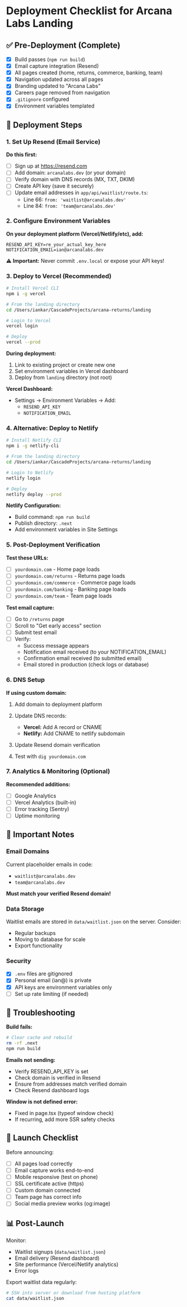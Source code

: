 # Deployment Checklist for Arcana Labs Landing

## ✅ Pre-Deployment (Complete)

- [x] Build passes (`npm run build`)
- [x] Email capture integration (Resend)
- [x] All pages created (home, returns, commerce, banking, team)
- [x] Navigation updated across all pages
- [x] Branding updated to "Arcana Labs"
- [x] Careers page removed from navigation
- [x] `.gitignore` configured
- [x] Environment variables templated

## 🚀 Deployment Steps

### 1. Set Up Resend (Email Service)

**Do this first:**
- [ ] Sign up at https://resend.com
- [ ] Add domain: `arcanalabs.dev` (or your domain)
- [ ] Verify domain with DNS records (MX, TXT, DKIM)
- [ ] Create API key (save it securely)
- [ ] Update email addresses in `app/api/waitlist/route.ts`:
  - Line 66: `from: 'waitlist@arcanalabs.dev'`
  - Line 84: `from: 'team@arcanalabs.dev'`

### 2. Configure Environment Variables

**On your deployment platform (Vercel/Netlify/etc), add:**

```
RESEND_API_KEY=re_your_actual_key_here
NOTIFICATION_EMAIL=ian@arcanalabs.dev
```

⚠️ **Important:** Never commit `.env.local` or expose your API keys!

### 3. Deploy to Vercel (Recommended)

```bash
# Install Vercel CLI
npm i -g vercel

# From the landing directory
cd /Users/iankar/CascadeProjects/arcana-returns/landing

# Login to Vercel
vercel login

# Deploy
vercel --prod
```

**During deployment:**
1. Link to existing project or create new one
2. Set environment variables in Vercel dashboard
3. Deploy from `landing` directory (not root)

**Vercel Dashboard:**
- Settings → Environment Variables → Add:
  - `RESEND_API_KEY`
  - `NOTIFICATION_EMAIL`

### 4. Alternative: Deploy to Netlify

```bash
# Install Netlify CLI
npm i -g netlify-cli

# From the landing directory
cd /Users/iankar/CascadeProjects/arcana-returns/landing

# Login to Netlify
netlify login

# Deploy
netlify deploy --prod
```

**Netlify Configuration:**
- Build command: `npm run build`
- Publish directory: `.next`
- Add environment variables in Site Settings

### 5. Post-Deployment Verification

**Test these URLs:**
- [ ] `yourdomain.com` - Home page loads
- [ ] `yourdomain.com/returns` - Returns page loads
- [ ] `yourdomain.com/commerce` - Commerce page loads
- [ ] `yourdomain.com/banking` - Banking page loads
- [ ] `yourdomain.com/team` - Team page loads

**Test email capture:**
- [ ] Go to `/returns` page
- [ ] Scroll to "Get early access" section
- [ ] Submit test email
- [ ] Verify:
  - Success message appears
  - Notification email received (to your NOTIFICATION_EMAIL)
  - Confirmation email received (to submitted email)
  - Email stored in production (check logs or database)

### 6. DNS Setup

**If using custom domain:**

1. Add domain to deployment platform
2. Update DNS records:
   - **Vercel:** Add A record or CNAME
   - **Netlify:** Add CNAME to netlify subdomain

3. Update Resend domain verification
4. Test with `dig yourdomain.com`

### 7. Analytics & Monitoring (Optional)

**Recommended additions:**
- [ ] Google Analytics
- [ ] Vercel Analytics (built-in)
- [ ] Error tracking (Sentry)
- [ ] Uptime monitoring

## 📝 Important Notes

### Email Domains
Current placeholder emails in code:
- `waitlist@arcanalabs.dev`
- `team@arcanalabs.dev`

**Must match your verified Resend domain!**

### Data Storage
Waitlist emails are stored in `data/waitlist.json` on the server. Consider:
- Regular backups
- Moving to database for scale
- Export functionality

### Security
- [x] `.env` files are gitignored
- [x] Personal email (ian@) is private
- [x] API keys are environment variables only
- [ ] Set up rate limiting (if needed)

## 🐛 Troubleshooting

**Build fails:**
```bash
# Clear cache and rebuild
rm -rf .next
npm run build
```

**Emails not sending:**
- Verify RESEND_API_KEY is set
- Check domain is verified in Resend
- Ensure from addresses match verified domain
- Check Resend dashboard logs

**Window is not defined error:**
- Fixed in page.tsx (typeof window check)
- If recurring, add more SSR safety checks

## 🎉 Launch Checklist

Before announcing:
- [ ] All pages load correctly
- [ ] Email capture works end-to-end
- [ ] Mobile responsive (test on phone)
- [ ] SSL certificate active (https)
- [ ] Custom domain connected
- [ ] Team page has correct info
- [ ] Social media preview works (og:image)

## 📊 Post-Launch

Monitor:
- Waitlist signups (`data/waitlist.json`)
- Email delivery (Resend dashboard)
- Site performance (Vercel/Netlify analytics)
- Error logs

Export waitlist data regularly:
```bash
# SSH into server or download from hosting platform
cat data/waitlist.json
```

